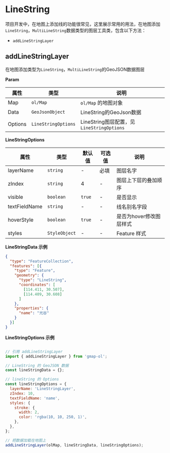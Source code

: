 # LineString

项目开发中，在地图上添加线的功能很常见，这里展示常用的用法，在地图添加`LineString`，`MultiLineString`数据类型的图层工具类，包含以下方法：
- `addLineStringLayer`

## addLineStringLayer
在地图添加类型为`LineString`，`MultiLineString`的GeoJSON数据图层

**Param**

| 属性     | 类型                 | 说明                                     |
| ------- | -------------------- | ---------------------------------------- |
| Map     | `ol/Map`             | `ol/Map` 的地图对象                       |
| Data    | `GeoJsonObject`      | LineString的GeoJson数据                   |
| Options | `LineStringOptions`  | LineString图层配置，见`LineStringOptions`  |

**LineStringOptions**

| 属性            | 类型          | 默认值 | 可选值  | 说明                  |
| -------------- | ------------- | ------ | ------ | --------------------- |
| layerName      | `string`      | -      | 必填   | 图层名字               |
| zIndex         | `string`      | 4      | -      | 图层上下层的叠加顺序    |
| visible        | `boolean`     | `true` | -      | 是否显示               |
| textFieldName  | `string`      | -      | -      | 线名别名字段           |
| hoverStyle     | `boolean`     | `true` | -      | 是否为hover修改图层样式 |
| styles         | `StyleObject` | -      | -      | Feature 样式           |


**LineStringData 示例**

```json
{
  "type": "FeatureCollection",
  "features": [{
    "type": "Feature",
    "geometry": {
      "type": "LineString",
      "coordinates": [
        [114.411, 30.507],
        [114.409, 30.608]
      ]
    },
    "properties": {
      "name": "光谷"
    }
  }]
}
```

**LineStringOptions 示例**

```javascript

// 引用 addLineStringLayer
import { addLineStringLayer } from 'gmap-ol';

// LineString 的 GeoJSON 数据
const lineStringData = {};

// lineString 的 Options
const lineStringOptions = {
  layerName: 'LineStringLayer',
  zIndex: 10,
  textFieldName: 'name',
  styles: {
    stroke: {
      width: 2,
      color: 'rgba(10, 10, 250, 1)',
    },
  },
};

// 把数据加载在地图上
addLineStringLayer(olMap, lineStringData, lineStringOptions);

```